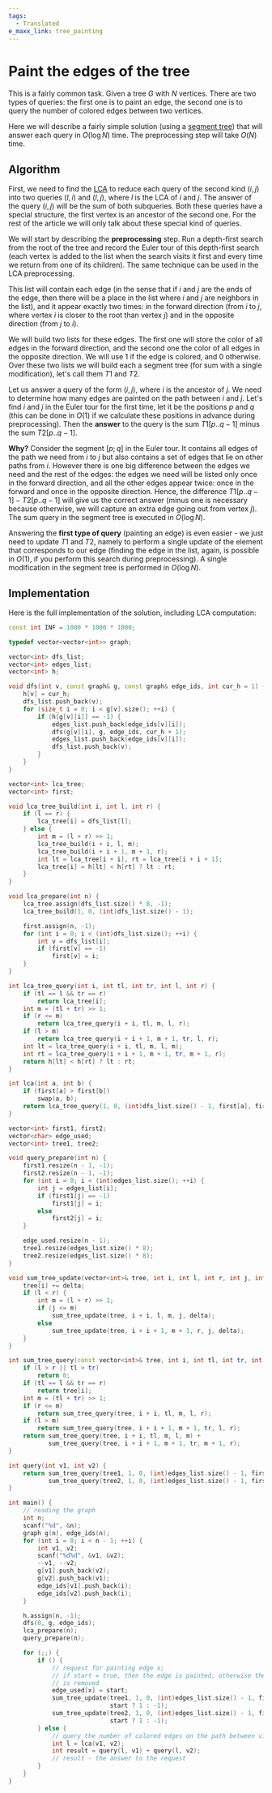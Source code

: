 ```yaml
---
tags:
  - Translated
e_maxx_link: tree_painting
---
```


# Paint the edges of the tree

This is a fairly common task. Given a tree $G$ with $N$ vertices. There are two types of queries: the first one is to paint an edge, the second one is to query the number of colored edges between two vertices.

Here we will describe a fairly simple solution (using a [segment tree](../data_structures/segment_tree.md)) that will answer each query in $O(\log N)$ time.
The preprocessing step will take $O(N)$ time.

## Algorithm

First, we need to find the [LCA](lca.md) to reduce each query of the second kind $(i,j)$ into two queries $(l,i)$ and $(l,j)$, where $l$ is the LCA of $i$ and $j$.
The answer of the query $(i,j)$ will be the sum of both subqueries.
Both these queries have a special structure, the first vertex is an ancestor of the second one.
For the rest of the article we will only talk about these special kind of queries.

We will start by describing the **preprocessing** step.
Run a depth-first search from the root of the tree and record the Euler tour of this depth-first search (each vertex is added to the list when the search visits it first and every time we return from one of its children).
The same technique can be used in the LCA preprocessing.

This list will contain each edge (in the sense that if $i$ and $j$ are the ends of the edge, then there will be a place in the list where $i$ and $j$ are neighbors in the list), and it appear exactly two times: in the forward direction (from $i$ to $j$, where vertex $i$ is closer to the root than vertex $j$) and in the opposite direction (from $j$ to $i$).

We will build two lists for these edges.
The first one will store the color of all edges in the forward direction, and the second one the color of all edges in the opposite direction.
We will use $1$ if the edge is colored, and $0$ otherwise.
Over these two lists we will build each a segment tree (for sum with a single modification), let's call them $T1$ and $T2$.

Let us answer a query of the form $(i,j)$, where $i$ is the ancestor of $j$.
We need to determine how many edges are painted on the path between $i$ and $j$.
Let's find $i$ and $j$ in the Euler tour for the first time, let it be the positions $p$ and $q$ (this can be done in $O(1)$ if we calculate these positions in advance during preprocessing).
Then the **answer** to the query is the sum $T1[p..q-1]$ minus the sum $T2[p..q-1]$.

**Why?**
Consider the segment $[p;q]$ in the Euler tour.
It contains all edges of the path we need from $i$ to $j$ but also contains a set of edges that lie on other paths from $i$.
However there is one big difference between the edges we need and the rest of the edges: the edges we need will be listed only once in the forward direction, and all the other edges appear twice: once in the forward and once in the opposite direction.
Hence, the difference $T1[p..q-1] - T2[p..q-1]$ will give us the correct answer (minus one is necessary because otherwise, we will capture an extra edge going out from vertex $j$).
The sum query in the segment tree is executed in $O(\log N)$.

Answering the **first type of query** (painting an edge) is even easier - we just need to update $T1$ and $T2$, namely to perform a single update of the element that corresponds to our edge (finding the edge in the list, again, is possible in $O(1)$, if you perform this search during preprocessing).
A single modification in the segment tree is performed in $O(\log N)$.

## Implementation

Here is the full implementation of the solution, including LCA computation:

```cpp
const int INF = 1000 * 1000 * 1000;

typedef vector<vector<int>> graph;

vector<int> dfs_list;
vector<int> edges_list;
vector<int> h;

void dfs(int v, const graph& g, const graph& edge_ids, int cur_h = 1) {
    h[v] = cur_h;
    dfs_list.push_back(v);
    for (size_t i = 0; i < g[v].size(); ++i) {
        if (h[g[v][i]] == -1) {
            edges_list.push_back(edge_ids[v][i]);
            dfs(g[v][i], g, edge_ids, cur_h + 1);
            edges_list.push_back(edge_ids[v][i]);
            dfs_list.push_back(v);
        }
    }
}

vector<int> lca_tree;
vector<int> first;

void lca_tree_build(int i, int l, int r) {
    if (l == r) {
        lca_tree[i] = dfs_list[l];
    } else {
        int m = (l + r) >> 1;
        lca_tree_build(i + i, l, m);
        lca_tree_build(i + i + 1, m + 1, r);
        int lt = lca_tree[i + i], rt = lca_tree[i + i + 1];
        lca_tree[i] = h[lt] < h[rt] ? lt : rt;
    }
}

void lca_prepare(int n) {
    lca_tree.assign(dfs_list.size() * 8, -1);
    lca_tree_build(1, 0, (int)dfs_list.size() - 1);

    first.assign(n, -1);
    for (int i = 0; i < (int)dfs_list.size(); ++i) {
        int v = dfs_list[i];
        if (first[v] == -1)
            first[v] = i;
    }
}

int lca_tree_query(int i, int tl, int tr, int l, int r) {
    if (tl == l && tr == r)
        return lca_tree[i];
    int m = (tl + tr) >> 1;
    if (r <= m)
        return lca_tree_query(i + i, tl, m, l, r);
    if (l > m)
        return lca_tree_query(i + i + 1, m + 1, tr, l, r);
    int lt = lca_tree_query(i + i, tl, m, l, m);
    int rt = lca_tree_query(i + i + 1, m + 1, tr, m + 1, r);
    return h[lt] < h[rt] ? lt : rt;
}

int lca(int a, int b) {
    if (first[a] > first[b])
        swap(a, b);
    return lca_tree_query(1, 0, (int)dfs_list.size() - 1, first[a], first[b]);
}

vector<int> first1, first2;
vector<char> edge_used;
vector<int> tree1, tree2;

void query_prepare(int n) {
    first1.resize(n - 1, -1);
    first2.resize(n - 1, -1);
    for (int i = 0; i < (int)edges_list.size(); ++i) {
        int j = edges_list[i];
        if (first1[j] == -1)
            first1[j] = i;
        else
            first2[j] = i;
    }

    edge_used.resize(n - 1);
    tree1.resize(edges_list.size() * 8);
    tree2.resize(edges_list.size() * 8);
}

void sum_tree_update(vector<int>& tree, int i, int l, int r, int j, int delta) {
    tree[i] += delta;
    if (l < r) {
        int m = (l + r) >> 1;
        if (j <= m)
            sum_tree_update(tree, i + i, l, m, j, delta);
        else
            sum_tree_update(tree, i + i + 1, m + 1, r, j, delta);
    }
}

int sum_tree_query(const vector<int>& tree, int i, int tl, int tr, int l, int r) {
    if (l > r || tl > tr)
        return 0;
    if (tl == l && tr == r)
        return tree[i];
    int m = (tl + tr) >> 1;
    if (r <= m)
        return sum_tree_query(tree, i + i, tl, m, l, r);
    if (l > m)
        return sum_tree_query(tree, i + i + 1, m + 1, tr, l, r);
    return sum_tree_query(tree, i + i, tl, m, l, m) +
           sum_tree_query(tree, i + i + 1, m + 1, tr, m + 1, r);
}

int query(int v1, int v2) {
    return sum_tree_query(tree1, 1, 0, (int)edges_list.size() - 1, first[v1], first[v2] - 1) -
           sum_tree_query(tree2, 1, 0, (int)edges_list.size() - 1, first[v1], first[v2] - 1);
}

int main() {
    // reading the graph
    int n;
    scanf("%d", &n);
    graph g(n), edge_ids(n);
    for (int i = 0; i < n - 1; ++i) {
        int v1, v2;
        scanf("%d%d", &v1, &v2);
        --v1, --v2;
        g[v1].push_back(v2);
        g[v2].push_back(v1);
        edge_ids[v1].push_back(i);
        edge_ids[v2].push_back(i);
    }

    h.assign(n, -1);
    dfs(0, g, edge_ids);
    lca_prepare(n);
    query_prepare(n);

    for (;;) {
        if () {
            // request for painting edge x;
            // if start = true, then the edge is painted, otherwise the painting
            // is removed
            edge_used[x] = start;
            sum_tree_update(tree1, 1, 0, (int)edges_list.size() - 1, first1[x],
                            start ? 1 : -1);
            sum_tree_update(tree2, 1, 0, (int)edges_list.size() - 1, first2[x],
                            start ? 1 : -1);
        } else {
            // query the number of colored edges on the path between v1 and v2
            int l = lca(v1, v2);
            int result = query(l, v1) + query(l, v2);
            // result - the answer to the request
        }
    }
}
```
